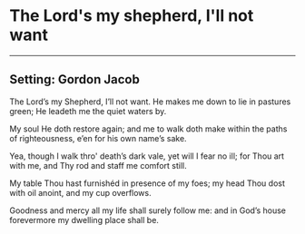 # The Lord's my shepherd, I'll not want

***

## Setting: Gordon Jacob

The Lord’s my Shepherd, I’ll not want.
He makes me down to lie
in pastures green; He leadeth me
the quiet waters by.

My soul He doth restore again;
and me to walk doth make
within the paths of righteousness,
e’en for his own name’s sake.

Yea, though I walk thro' death’s dark vale,
yet will I fear no ill;
for Thou art with me, and Thy rod
and staff me comfort still.

My table Thou hast furnishéd
in presence of my foes;
my head Thou dost with oil anoint,
and my cup overflows.

Goodness and mercy all my life
shall surely follow me:
and in God’s house forevermore
my dwelling place shall be.

